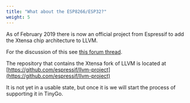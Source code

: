 ```yaml
---
title: "What about the ESP8266/ESP32?"
weight: 5
---
```


As of February 2019 there is now an official project from Espressif to add the Xtensa chip architecture to LLVM.

For the discussion of this see [this forum thread](https://www.esp32.com/viewtopic.php?t=9226).

The repository that contains the Xtensa fork of LLVM is located at [https://github.com/espressif/llvm-project](https://github.com/espressif/llvm-project)

It is not yet in a usable state, but once it is we will start the process of supporting it in TinyGo.
